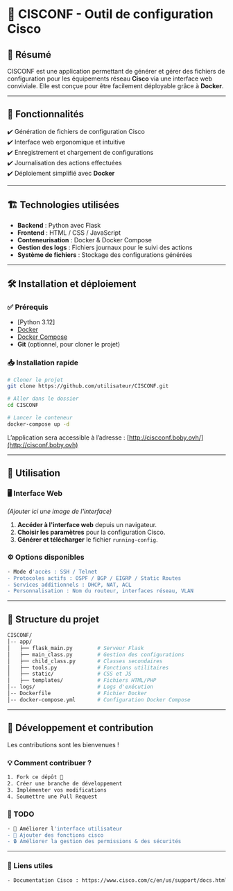 # 📌 CISCONF - Outil de configuration Cisco

## 📖 Résumé
CISCONF est une application permettant de générer et gérer des fichiers de configuration pour les équipements réseau **Cisco** via une interface web conviviale. Elle est conçue pour être facilement déployable grâce à **Docker**.

---

## 🚀 Fonctionnalités
✔️ Génération de fichiers de configuration Cisco  
✔️ Interface web ergonomique et intuitive  
✔️ Enregistrement et chargement de configurations  
✔️ Journalisation des actions effectuées  
✔️ Déploiement simplifié avec **Docker**  

---

## 🏗️ Technologies utilisées
- **Backend** : Python avec Flask  
- **Frontend** : HTML / CSS / JavaScript  
- **Conteneurisation** : Docker & Docker Compose  
- **Gestion des logs** : Fichiers journaux pour le suivi des actions  
- **Système de fichiers** : Stockage des configurations générées  

---

## 🛠️ Installation et déploiement

### ✅ Prérequis
- [Python 3.12]
- [Docker](https://www.docker.com/get-started)
- [Docker Compose](https://docs.docker.com/compose/install/)
- **Git** (optionnel, pour cloner le projet)

### 📥 Installation rapide
```bash
# Cloner le projet
git clone https://github.com/utilisateur/CISCONF.git

# Aller dans le dossier
cd CISCONF

# Lancer le conteneur
docker-compose up -d
```
L’application sera accessible à l’adresse : [http://ciscconf.boby.ovh/](http://cisconf.boby.ovh)

---

## 🎯 Utilisation

### 🖥️ Interface Web  
*(Ajouter ici une image de l'interface)*

1. **Accéder à l'interface web** depuis un navigateur.  
2. **Choisir les paramètres** pour la configuration Cisco.  
3. **Générer et télécharger** le fichier `running-config`.  

### ⚙️ Options disponibles
```bash
- Mode d'accès : SSH / Telnet  
- Protocoles actifs : OSPF / BGP / EIGRP / Static Routes  
- Services additionnels : DHCP, NAT, ACL  
- Personnalisation : Nom du routeur, interfaces réseau, VLAN  
```


---

## 📂 Structure du projet

```bash
CISCONF/
│-- app/
│   ├── flask_main.py        # Serveur Flask
│   ├── main_class.py        # Gestion des configurations
│   ├── child_class.py       # Classes secondaires
│   ├── tools.py             # Fonctions utilitaires
│   ├── static/              # CSS et JS
│   ├── templates/           # Fichiers HTML/PHP
│-- logs/                    # Logs d'exécution
│-- Dockerfile               # Fichier Docker
│-- docker-compose.yml       # Configuration Docker Compose
```

---

## 🔧 Développement et contribution

Les contributions sont les bienvenues !  

### 💡 Comment contribuer ?
```bash
1. Fork ce dépôt 📌  
2. Créer une branche de développement  
3. Implémenter vos modifications  
4. Soumettre une Pull Request  
```

### 📌 TODO
```bash
- 🔄 Améliorer l'interface utilisateur  
- 📡 Ajouter des fonctions cisco  
- 🔒 Améliorer la gestion des permissions & des sécurités 
```

---

### 🔗 Liens utiles
```bash
- Documentation Cisco : https://www.cisco.com/c/en/us/support/docs.html    
```

